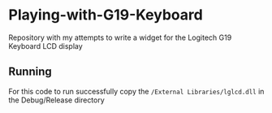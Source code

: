# Playing-with-G19-Keyboard
Repository with my attempts to write a widget for the Logitech G19 Keyboard LCD display

## Running
For this code to run successfully copy the `/External Libraries/lglcd.dll` in the Debug/Release directory